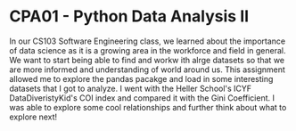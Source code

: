 # CPA01 - Python Data Analysis II
In our CS103 Software Engineering class, we learned about the importance of data science as it is a growing area in the workforce and field in general. We want to start being able to find and workw ith alrge datasets so that we are more informed and understanding of world around us. This assignment allowed me to explore the pandas pacakge and load in some interesting datasets that I got to analyze. I went with the Heller School's ICYF DataDiveristyKid's COI index and compared it with the Gini Coefficient. I was able to explore some cool relationships and further think about what to explore next! 

